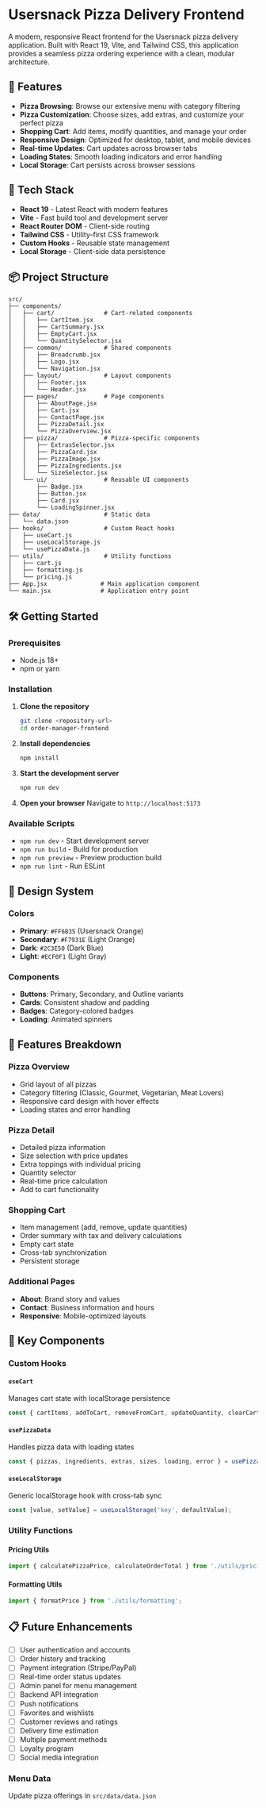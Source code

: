 # Usersnack Pizza Delivery Frontend

A modern, responsive React frontend for the Usersnack pizza delivery application. Built with React 19, Vite, and Tailwind CSS, this application provides a seamless pizza ordering experience with a clean, modular architecture.

## 🍕 Features

- **Pizza Browsing**: Browse our extensive menu with category filtering
- **Pizza Customization**: Choose sizes, add extras, and customize your perfect pizza
- **Shopping Cart**: Add items, modify quantities, and manage your order
- **Responsive Design**: Optimized for desktop, tablet, and mobile devices
- **Real-time Updates**: Cart updates across browser tabs
- **Loading States**: Smooth loading indicators and error handling
- **Local Storage**: Cart persists across browser sessions

## 🚀 Tech Stack

- **React 19** - Latest React with modern features
- **Vite** - Fast build tool and development server
- **React Router DOM** - Client-side routing
- **Tailwind CSS** - Utility-first CSS framework
- **Custom Hooks** - Reusable state management
- **Local Storage** - Client-side data persistence

## 📦 Project Structure

```
src/
├── components/
│   ├── cart/              # Cart-related components
│   │   ├── CartItem.jsx
│   │   ├── CartSummary.jsx
│   │   ├── EmptyCart.jsx
│   │   └── QuantitySelector.jsx
│   ├── common/            # Shared components
│   │   ├── Breadcrumb.jsx
│   │   ├── Logo.jsx
│   │   └── Navigation.jsx
│   ├── layout/            # Layout components
│   │   ├── Footer.jsx
│   │   └── Header.jsx
│   ├── pages/             # Page components
│   │   ├── AboutPage.jsx
│   │   ├── Cart.jsx
│   │   ├── ContactPage.jsx
│   │   ├── PizzaDetail.jsx
│   │   └── PizzaOverview.jsx
│   ├── pizza/             # Pizza-specific components
│   │   ├── ExtrasSelector.jsx
│   │   ├── PizzaCard.jsx
│   │   ├── PizzaImage.jsx
│   │   ├── PizzaIngredients.jsx
│   │   └── SizeSelector.jsx
│   └── ui/                # Reusable UI components
│       ├── Badge.jsx
│       ├── Button.jsx
│       ├── Card.jsx
│       └── LoadingSpinner.jsx
├── data/                  # Static data
│   └── data.json
├── hooks/                 # Custom React hooks
│   ├── useCart.js
│   ├── useLocalStorage.js
│   └── usePizzaData.js
├── utils/                 # Utility functions
│   ├── cart.js
│   ├── formatting.js
│   └── pricing.js
├── App.jsx               # Main application component
└── main.jsx              # Application entry point
```

## 🛠️ Getting Started

### Prerequisites

- Node.js 18+ 
- npm or yarn

### Installation

1. **Clone the repository**
   ```bash
   git clone <repository-url>
   cd order-manager-frontend
   ```

2. **Install dependencies**
   ```bash
   npm install
   ```

3. **Start the development server**
   ```bash
   npm run dev
   ```

4. **Open your browser**
   Navigate to `http://localhost:5173`

### Available Scripts

- `npm run dev` - Start development server
- `npm run build` - Build for production
- `npm run preview` - Preview production build
- `npm run lint` - Run ESLint

## 🎨 Design System

### Colors
- **Primary**: `#FF6B35` (Usersnack Orange)
- **Secondary**: `#F7931E` (Light Orange)
- **Dark**: `#2C3E50` (Dark Blue)
- **Light**: `#ECF0F1` (Light Gray)

### Components
- **Buttons**: Primary, Secondary, and Outline variants
- **Cards**: Consistent shadow and padding
- **Badges**: Category-colored badges
- **Loading**: Animated spinners

## 📱 Features Breakdown

### Pizza Overview
- Grid layout of all pizzas
- Category filtering (Classic, Gourmet, Vegetarian, Meat Lovers)
- Responsive card design with hover effects
- Loading states and error handling

### Pizza Detail
- Detailed pizza information
- Size selection with price updates
- Extra toppings with individual pricing
- Quantity selector
- Real-time price calculation
- Add to cart functionality

### Shopping Cart
- Item management (add, remove, update quantities)
- Order summary with tax and delivery calculations
- Empty cart state
- Cross-tab synchronization
- Persistent storage

### Additional Pages
- **About**: Brand story and values
- **Contact**: Business information and hours
- **Responsive**: Mobile-optimized layouts

## 🔧 Key Components

### Custom Hooks

#### `useCart`
Manages cart state with localStorage persistence
```javascript
const { cartItems, addToCart, removeFromCart, updateQuantity, clearCart } = useCart();
```

#### `usePizzaData`
Handles pizza data with loading states
```javascript
const { pizzas, ingredients, extras, sizes, loading, error } = usePizzaData();
```

#### `useLocalStorage`
Generic localStorage hook with cross-tab sync
```javascript
const [value, setValue] = useLocalStorage('key', defaultValue);
```

### Utility Functions

#### Pricing Utils
```javascript
import { calculatePizzaPrice, calculateOrderTotal } from './utils/pricing';
```

#### Formatting Utils
```javascript
import { formatPrice } from './utils/formatting';
```

## 📋 Future Enhancements

- [ ] User authentication and accounts
- [ ] Order history and tracking
- [ ] Payment integration (Stripe/PayPal)
- [ ] Real-time order status updates
- [ ] Admin panel for menu management
- [ ] Backend API integration
- [ ] Push notifications
- [ ] Favorites and wishlists
- [ ] Customer reviews and ratings
- [ ] Delivery time estimation
- [ ] Multiple payment methods
- [ ] Loyalty program
- [ ] Social media integration

### Menu Data
Update pizza offerings in `src/data/data.json`
